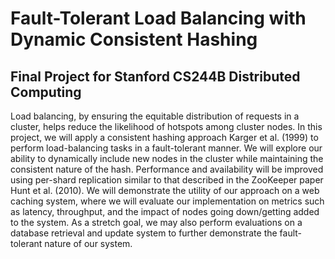 # Fault-Tolerant Load Balancing with Dynamic Consistent Hashing
## Final Project for Stanford CS244B Distributed Computing

Load balancing, by ensuring the equitable distribution of requests in a cluster, helps
reduce the likelihood of hotspots among cluster nodes. In this project, we will
apply a consistent hashing approach Karger et al. (1999) to perform load-balancing
tasks in a fault-tolerant manner. We will explore our ability to dynamically include
new nodes in the cluster while maintaining the consistent nature of the hash.
Performance and availability will be improved using per-shard replication similar
to that described in the ZooKeeper paper Hunt et al. (2010). We will demonstrate
the utility of our approach on a web caching system, where we will evaluate our
implementation on metrics such as latency, throughput, and the impact of nodes
going down/getting added to the system. As a stretch goal, we may also perform
evaluations on a database retrieval and update system to further demonstrate the
fault-tolerant nature of our system.


